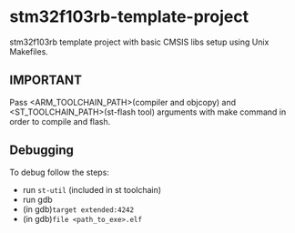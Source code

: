 # stm32f103rb-template-project
stm32f103rb template project with basic CMSIS libs setup using Unix Makefiles.

## IMPORTANT
Pass <ARM_TOOLCHAIN_PATH>(compiler and objcopy) and <ST_TOOLCHAIN_PATH>(st-flash tool) arguments with make command in order to compile and flash.

## Debugging
To debug follow the steps:
* run `st-util` (included in st toolchain)
* run gdb
* (in gdb)`target extended:4242`
* (in gdb)`file <path_to_exe>.elf`




